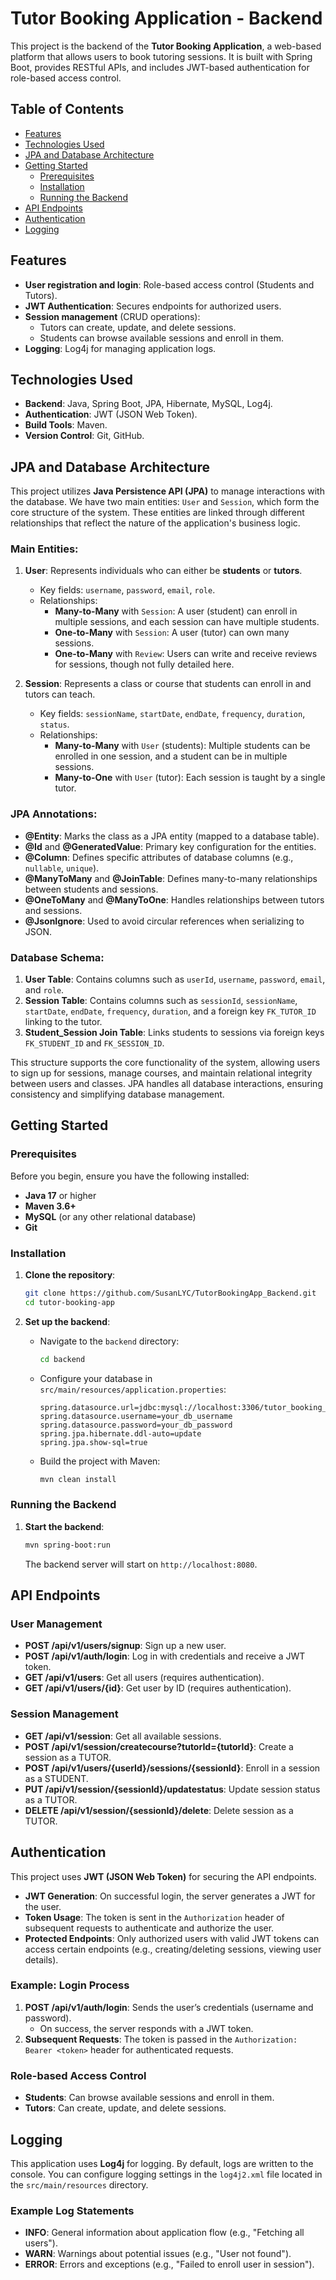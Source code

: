 # Tutor Booking Application - Backend

This project is the backend of the **Tutor Booking Application**, a web-based platform that allows users to book tutoring sessions. It is built with Spring Boot, provides RESTful APIs, and includes JWT-based authentication for role-based access control.

## Table of Contents
- [Features](#features)
- [Technologies Used](#technologies-used)
- [JPA and Database Architecture](#jpa-and-database-architecture)
- [Getting Started](#getting-started)
  - [Prerequisites](#prerequisites)
  - [Installation](#installation)
  - [Running the Backend](#running-the-backend)
- [API Endpoints](#api-endpoints)
- [Authentication](#authentication)
- [Logging](#logging)

## Features

- **User registration and login**: Role-based access control (Students and Tutors).
- **JWT Authentication**: Secures endpoints for authorized users.
- **Session management** (CRUD operations):
  - Tutors can create, update, and delete sessions.
  - Students can browse available sessions and enroll in them.
- **Logging**: Log4j for managing application logs.

## Technologies Used

- **Backend**: Java, Spring Boot, JPA, Hibernate, MySQL, Log4j.
- **Authentication**: JWT (JSON Web Token).
- **Build Tools**: Maven.
- **Version Control**: Git, GitHub.

## JPA and Database Architecture

This project utilizes **Java Persistence API (JPA)** to manage interactions with the database. We have two main entities: `User` and `Session`, which form the core structure of the system. These entities are linked through different relationships that reflect the nature of the application's business logic.

### Main Entities:

1. **User**: Represents individuals who can either be **students** or **tutors**.
    - Key fields: `username`, `password`, `email`, `role`.
    - Relationships:
        - **Many-to-Many** with `Session`: A user (student) can enroll in multiple sessions, and each session can have multiple students.
        - **One-to-Many** with `Session`: A user (tutor) can own many sessions.
        - **One-to-Many** with `Review`: Users can write and receive reviews for sessions, though not fully detailed here.

2. **Session**: Represents a class or course that students can enroll in and tutors can teach.
    - Key fields: `sessionName`, `startDate`, `endDate`, `frequency`, `duration`, `status`.
    - Relationships:
        - **Many-to-Many** with `User` (students): Multiple students can be enrolled in one session, and a student can be in multiple sessions.
        - **Many-to-One** with `User` (tutor): Each session is taught by a single tutor.

### JPA Annotations:

- **@Entity**: Marks the class as a JPA entity (mapped to a database table).
- **@Id** and **@GeneratedValue**: Primary key configuration for the entities.
- **@Column**: Defines specific attributes of database columns (e.g., `nullable`, `unique`).
- **@ManyToMany** and **@JoinTable**: Defines many-to-many relationships between students and sessions.
- **@OneToMany** and **@ManyToOne**: Handles relationships between tutors and sessions.
- **@JsonIgnore**: Used to avoid circular references when serializing to JSON.

### Database Schema:

1. **User Table**: Contains columns such as `userId`, `username`, `password`, `email`, and `role`.
2. **Session Table**: Contains columns such as `sessionId`, `sessionName`, `startDate`, `endDate`, `frequency`, `duration`, and a foreign key `FK_TUTOR_ID` linking to the tutor.
3. **Student_Session Join Table**: Links students to sessions via foreign keys `FK_STUDENT_ID` and `FK_SESSION_ID`.

This structure supports the core functionality of the system, allowing users to sign up for sessions, manage courses, and maintain relational integrity between users and classes. JPA handles all database interactions, ensuring consistency and simplifying database management.

## Getting Started

### Prerequisites

Before you begin, ensure you have the following installed:

- **Java 17** or higher
- **Maven 3.6+**
- **MySQL** (or any other relational database)
- **Git**

### Installation

1. **Clone the repository**:

    ```bash
    git clone https://github.com/SusanLYC/TutorBookingApp_Backend.git
    cd tutor-booking-app
    ```

2. **Set up the backend**:

    - Navigate to the `backend` directory:

      ```bash
      cd backend
      ```

    - Configure your database in `src/main/resources/application.properties`:

      ```properties
      spring.datasource.url=jdbc:mysql://localhost:3306/tutor_booking_db
      spring.datasource.username=your_db_username
      spring.datasource.password=your_db_password
      spring.jpa.hibernate.ddl-auto=update
      spring.jpa.show-sql=true
      ```

    - Build the project with Maven:

      ```bash
      mvn clean install
      ```

### Running the Backend

1. **Start the backend**:

    ```bash
    mvn spring-boot:run
    ```

    The backend server will start on `http://localhost:8080`.

## API Endpoints

### User Management

- **POST /api/v1/users/signup**: Sign up a new user.
- **POST /api/v1/auth/login**: Log in with credentials and receive a JWT token.
- **GET /api/v1/users**: Get all users (requires authentication).
- **GET /api/v1/users/{id}**: Get user by ID (requires authentication).

### Session Management

- **GET /api/v1/session**: Get all available sessions.
- **POST /api/v1/session/createcourse?tutorId={tutorId}**: Create a session as a TUTOR.
- **POST /api/v1/users/{userId}/sessions/{sessionId}**: Enroll in a session as a STUDENT.
- **PUT /api/v1/session/{sessionId}/updatestatus**: Update session status as a TUTOR.
- **DELETE /api/v1/session/{sessionId}/delete**: Delete session as a TUTOR.

## Authentication

This project uses **JWT (JSON Web Token)** for securing the API endpoints.

- **JWT Generation**: On successful login, the server generates a JWT for the user.
- **Token Usage**: The token is sent in the `Authorization` header of subsequent requests to authenticate and authorize the user.
- **Protected Endpoints**: Only authorized users with valid JWT tokens can access certain endpoints (e.g., creating/deleting sessions, viewing user details).

### Example: Login Process

1. **POST /api/v1/auth/login**: Sends the user’s credentials (username and password).
   - On success, the server responds with a JWT token.
2. **Subsequent Requests**: The token is passed in the `Authorization: Bearer <token>` header for authenticated requests.

### Role-based Access Control

- **Students**: Can browse available sessions and enroll in them.
- **Tutors**: Can create, update, and delete sessions.

## Logging

This application uses **Log4j** for logging. By default, logs are written to the console. You can configure logging settings in the `log4j2.xml` file located in the `src/main/resources` directory.

### Example Log Statements

- **INFO**: General information about application flow (e.g., "Fetching all users").
- **WARN**: Warnings about potential issues (e.g., "User not found").
- **ERROR**: Errors and exceptions (e.g., "Failed to enroll user in session").
